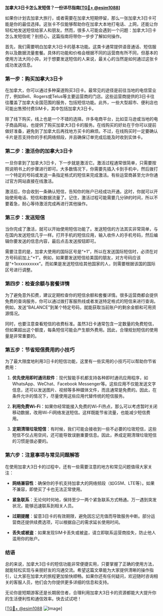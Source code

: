 **加拿大3日卡怎么发短信？一份详尽指南[[TG💪+ @esim1088](https://t.me/s/esim1088)]**

如果你计划去加拿大旅行，或者需要在加拿大短期停留，那么一张加拿大3日卡可能是你的最佳选择。这张卡不仅能够帮助你在加拿大本地打电话、上网，还能让你轻松地发送短信给家人和朋友。然而，很多人可能会遇到一个问题：加拿大3日卡怎么发短信呢？别担心，这篇指南将带你一步步了解如何操作。

首先，我们需要明白加拿大3日卡的基本功能。这类卡通常提供语音通话、短信服务以及数据流量套餐。具体的功能和价格会根据不同的运营商有所不同，但基本的使用方法大同小异。对于想要发送短信的人来说，最关心的当然是如何通过这张卡成功发送信息。

### **第一步：购买加拿大3日卡**

在加拿大，你可以通过多种渠道购买3日卡。最常见的途径是前往当地的电信营业厅，例如Bell、Rogers或Telus等主要运营商的门店。这些运营商提供的3日卡往往覆盖了加拿大全国范围的服务，包括短信功能。此外，一些大型超市、便利店也可能出售预付费SIM卡，其中包括加拿大3日卡。

除了线下购买，线上也是一个不错的选择。许多电商平台，比如亚马逊或当地的电子商品网站，也提供了购买加拿大3日卡的服务。在线购买的好处在于你可以提前做好准备，避免到了加拿大后再找地方买卡的麻烦。不过，在线购买时一定要确认卡片是否支持你的手机网络频段，并且确保订单完成后能及时收到实体卡。

### **第二步：激活你的加拿大3日卡**

一旦你拿到了加拿大3日卡，下一步就是激活它。激活过程通常很简单，只需要按照说明书上的步骤进行即可。大多数情况下，你需要先插入卡到手机中，然后拨打一个特定的号码或发送一条指定格式的短信来完成激活。有些运营商甚至允许你通过官方网站直接在线激活。

激活后，你会收到一条确认短信，告知你的账户已经成功开通。这时，你就可以开始使用电话、短信和数据流量了。记住，激活过程可能需要几分钟的时间，所以不要着急，耐心等待激活完成再进行其他操作。

### **第三步：发送短信**

当你完成了激活，就可以开始使用短信功能了。发送短信的方法其实非常简单，与在国内发送短信几乎一样。打开手机的短信应用，输入收件人的手机号码，然后编辑你要发送的信息内容，最后点击发送按钮即可。

需要注意的是，加拿大使用的国际区号是“+1”，所以在发送国际短信时，必须在对方号码前加上“+1”。例如，如果要发送短信给美国的朋友，对方号码应该是“+1xxxxxxxxxx”。而如果是发送短信给其他国家的人，则需要根据该国的国际区号进行调整。

### **第四步：检查余额与套餐详情**

为了避免意外扣费，建议定期检查你的短信余额和套餐详情。很多运营商都会提供免费的查询服务，你可以通过拨打客服热线或者发送特定格式的短信来进行查询。例如，发送“BALANCE”到某个特定号码，就能获取当前账户的剩余金额和可用资源情况。

同时，也要注意查看短信的收费标准。虽然3日卡通常包含一定数量的免费短信，但如果超出这个额度，每条短信可能会产生额外费用。因此，合理规划短信的使用量是非常重要的。

### **第五步：节省短信费用的小技巧**

为了最大限度地利用3日卡的短信功能，这里有一些实用的小技巧可以帮助你节省费用：

1. **优先使用即时通讯软件**：现代智能手机都支持各种即时通讯应用程序，如WhatsApp、WeChat、Facebook Messenger等。这些应用不仅能发送文字信息，还可以发送图片、视频等多种媒体文件，而且通常是免费的。因此，在条件允许的情况下，尽量使用这些应用代替传统的短信服务。
   
2. **利用免费Wi-Fi**：如果你经常能接入免费的Wi-Fi热点，那么可以考虑暂时关闭移动数据，改用Wi-Fi网络发送短信。这样既能节省流量，也能减少短信费用。

3. **定期清理垃圾短信**：有时候，我们可能会接收到一些不必要的垃圾短信，这些短信不仅占用空间，还可能导致误删重要信息。因此，养成定期清理垃圾短信的习惯是很必要的。

### **第六步：注意事项与常见问题解答**

在使用加拿大3日卡的过程中，还有一些需要注意的地方和常见问题值得大家关注：

- **网络兼容性**：确保你的手机支持加拿大的网络频段（如GSM、LTE等）。如果不兼容，即使买了卡也无法正常使用。
  
- **紧急联系**：无论何时何地，保持至少一两个紧急联系方式畅通。万一遇到突发状况，能够迅速联系到相关人员。

- **过期提醒**：留意3日卡的有效期限，避免因忘记充值而导致服务中断。部分运营商还提供续费选项，可以根据自己的需求延长使用时间。

- **丢失或被盗**：如果发现SIM卡丢失或被盗，请立即联系运营商挂失，防止他人滥用你的账户。

### **结语**

总的来说，加拿大3日卡的短信功能非常便捷实用，只要掌握了正确的使用方法，就能轻松实现与亲朋好友的沟通交流。希望这篇文章能为大家提供清晰的操作指引，让大家在加拿大的旅程更加愉快顺畅。如果你还有任何疑问，欢迎随时咨询相关的客服人员，他们会为你提供更多详细的信息和支持。

无论你是短期游客还是长期居住者，合理利用加拿大3日卡的资源都能大大提升你的生活便利性和通信效率。快去试试吧！

[[TG💪+ @esim1088](https://t.me/s/esim1088) ![Image](https://i.postimg.cc/4NQfJmqS/Snipaste-2025-05-13-00-14-12.png)]